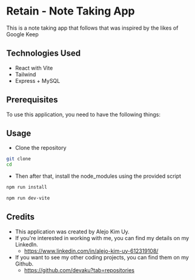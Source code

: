 # Retain - Note Taking App

This is a note taking app that follows that was inspired by the likes of Google Keep

## Technologies Used

- React with Vite
- Tailwind
- Express + MySQL

## Prerequisites

To use this application, you need to have the following things:

## Usage

-   Clone the repository

```bash
git clone 
cd 
```

-   Then after that, install the node_modules using the provided script

```bash
npm run install
```

```bash
npm run dev-vite
```

## Credits

-   This application was created by Alejo Kim Uy.
-   If you're interested in working with me, you can find my details on my LinkedIn.
    -   https://www.linkedin.com/in/alejo-kim-uy-612319108/
-   If you want to see my other coding projects, you can find them on my Github.
    -   https://github.com/devaku?tab=repositories
